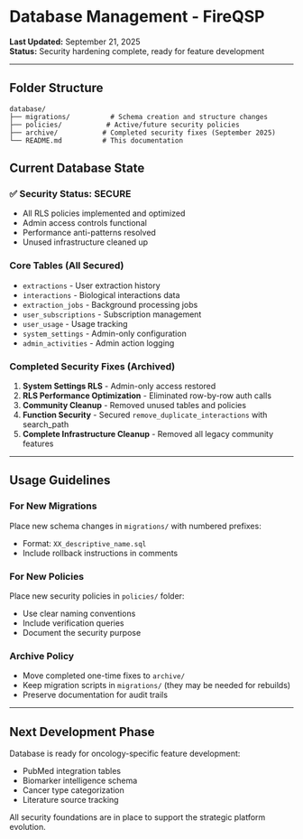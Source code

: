 # Database Management - FireQSP

**Last Updated:** September 21, 2025  
**Status:** Security hardening complete, ready for feature development

---

## Folder Structure

```
database/
├── migrations/          # Schema creation and structure changes
├── policies/           # Active/future security policies
├── archive/           # Completed security fixes (September 2025)
└── README.md          # This documentation
```

## Current Database State

### ✅ Security Status: SECURE
- All RLS policies implemented and optimized
- Admin access controls functional
- Performance anti-patterns resolved
- Unused infrastructure cleaned up

### Core Tables (All Secured)
- `extractions` - User extraction history
- `interactions` - Biological interactions data  
- `extraction_jobs` - Background processing jobs
- `user_subscriptions` - Subscription management
- `user_usage` - Usage tracking
- `system_settings` - Admin-only configuration
- `admin_activities` - Admin action logging

### Completed Security Fixes (Archived)
1. **System Settings RLS** - Admin-only access restored
2. **RLS Performance Optimization** - Eliminated row-by-row auth calls
3. **Community Cleanup** - Removed unused tables and policies
4. **Function Security** - Secured `remove_duplicate_interactions` with search_path
5. **Complete Infrastructure Cleanup** - Removed all legacy community features

---

## Usage Guidelines

### For New Migrations
Place new schema changes in `migrations/` with numbered prefixes:
- Format: `XX_descriptive_name.sql`
- Include rollback instructions in comments

### For New Policies  
Place new security policies in `policies/` folder:
- Use clear naming conventions
- Include verification queries
- Document the security purpose

### Archive Policy
- Move completed one-time fixes to `archive/`
- Keep migration scripts in `migrations/` (they may be needed for rebuilds)
- Preserve documentation for audit trails

---

## Next Development Phase

Database is ready for oncology-specific feature development:
- PubMed integration tables
- Biomarker intelligence schema
- Cancer type categorization
- Literature source tracking

All security foundations are in place to support the strategic platform evolution.